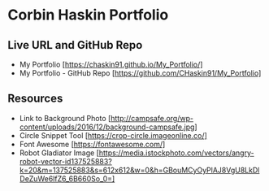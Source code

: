 # Corbin Haskin Portfolio

## Live URL and GitHub Repo
* My Portfolio [https://chaskin91.github.io/My_Portfolio/]
* My Portfolio - GitHub Repo [https://github.com/CHaskin91/My_Portfolio]

## Resources
* Link to Background Photo [http://campsafe.org/wp-content/uploads/2016/12/background-campsafe.jpg]
* Circle Snippet Tool [https://crop-circle.imageonline.co/]
* Font Awesome [https://fontawesome.com/]
* Robot Gladiator Image [https://media.istockphoto.com/vectors/angry-robot-vector-id137525883?k=20&m=137525883&s=612x612&w=0&h=GBouMCyOyPlAJ8VgU8LkDlDeZuWe6lfZ6_6B660So_0=]
